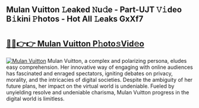 ## Mulan Vuitton 𝙻eaked 𝙽u𝚍e - Part-UJT 𝚅𝚒deo B𝚒kini 𝙿hotos - Hot All 𝙻eaks GxXf7

# <h2><a href="http://ld4axev.urlbe.top/?page=Mulan+Vuitton">🔗🔗👉👉 Mulan Vuitton P𝚑oto𝚜Vid𝚎o</a></h2>

[![Mulan Vuitton](https://i.imgur.com/eBuTRDB.gif)](http://ld4axev.urlbe.top/?page=Mulan+Vuitton)
Mulan Vuitton, a complex and polarizing persona, eludes easy comprehension. Her innovative way of engaging with online audiences has fascinated and enraged spectators, igniting debates on privacy, morality, and the intricacies of digital societies. Despite the ambiguity of her future plans, her impact on the virtual world is undeniable. Fueled by unyielding resolve and undeniable charisma, Mulan Vuitton progress in the digital world is limitless.
